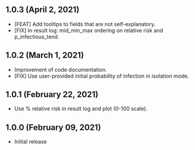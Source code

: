 ## 1.0.3 (April 2, 2021)

  * [FEAT] Add tooltips to fields that are not self-explanatory.
  * [FIX] In result log: mid_min_max ordering on relative risk and p_infectious_tend.

## 1.0.2 (March 1, 2021)

  * Improvement of code documentation.
  * [FIX] Use user-provided initial probability of infection in isolation mode.

## 1.0.1 (February 22, 2021)

  * Use % relative risk in result log and plot (0-100 scale).

## 1.0.0 (February 09, 2021)

  * Initial release
